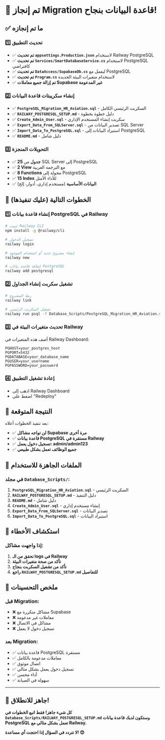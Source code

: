 # 🎉 تم إنجاز Migration قاعدة البيانات بنجاح!

## ✅ ما تم إنجازه

### 1️⃣ تحديث التطبيق
- ✅ **تم تحديث `appsettings.Production.json`** لاستخدام Railway PostgreSQL
- ✅ **تم تحديث `Services/SmartDatabaseService.cs`** لاستخدام PostgreSQL كافتراضي
- ✅ **تم تحديث `DataAccess/SupabaseDb.cs`** ليعمل مع PostgreSQL
- ✅ **تم تحديث `Program.cs`** لاستخدام متغيرات البيئة الجديدة
- ✅ **تم إزالة جميع معاملات Supabase غير المدعومة**

### 2️⃣ إنشاء سكريبتات قاعدة البيانات
- ✅ **`PostgreSQL_Migration_HR_Aviation.sql`** - السكربت الرئيسي الكامل
- ✅ **`RAILWAY_POSTGRESQL_SETUP.md`** - دليل خطوة بخطوة
- ✅ **`Create_Admin_User.sql`** - سكربت إنشاء المستخدم الإداري
- ✅ **`Export_Data_From_SQLServer.sql`** - تصدير البيانات من SQL Server
- ✅ **`Import_Data_To_PostgreSQL.sql`** - استيراد البيانات إلى PostgreSQL
- ✅ **`README.md`** - دليل شامل

### 3️⃣ التحويلات المنجزة
- ✅ **25 جدول** من SQL Server إلى PostgreSQL
- ✅ **2 View** مع الترجمة العربية
- ✅ **8 Functions** محولة إلى PostgreSQL
- ✅ **15 Index** للأداء الأمثل
- ✅ **البيانات الأساسية** (مستخدم إداري، أدوار، إلخ)

## 🚀 الخطوات التالية (عليك تنفيذها)

### 1️⃣ إنشاء قاعدة بيانات PostgreSQL في Railway
```bash
# تثبيت Railway CLI
npm install -g @railway/cli

# تسجيل الدخول
railway login

# إنشاء مشروع جديد أو استخدام الموجود
railway new

# إضافة قاعدة بيانات PostgreSQL
railway add postgresql
```

### 2️⃣ تشغيل سكربت إنشاء الجداول
```bash
# ربط المشروع
railway link

# تشغيل السكربت الرئيسي
railway run psql -f Database_Scripts/PostgreSQL_Migration_HR_Aviation.sql
```

### 3️⃣ تحديث متغيرات البيئة في Railway
أضف هذه المتغيرات في Railway Dashboard:
```env
PGHOST=your_postgres_host
PGPORT=5432
PGDATABASE=your_database_name
PGUSER=your_username
PGPASSWORD=your_password
```

### 4️⃣ إعادة تشغيل التطبيق
- اذهب إلى Railway Dashboard
- اضغط على "Redeploy"

## 🎯 النتيجة المتوقعة

بعد تنفيذ الخطوات أعلاه:
- ✅ **لن تواجه مشاكل Supabase مرة أخرى**
- ✅ **قاعدة بيانات PostgreSQL مستقرة في Railway**
- ✅ **تسجيل دخول يعمل: admin/admin123**
- ✅ **جميع الوظائف تعمل بشكل طبيعي**

## 📁 الملفات الجاهزة للاستخدام

### في مجلد `Database_Scripts/`:
1. **`PostgreSQL_Migration_HR_Aviation.sql`** - السكربت الرئيسي
2. **`RAILWAY_POSTGRESQL_SETUP.md`** - دليل التنفيذ
3. **`README.md`** - دليل شامل
4. **`Create_Admin_User.sql`** - إنشاء مستخدم إداري
5. **`Export_Data_From_SQLServer.sql`** - تصدير البيانات
6. **`Import_Data_To_PostgreSQL.sql`** - استيراد البيانات

## 🔧 استكشاف الأخطاء

### إذا واجهت مشاكل:
1. **تحقق من الـ logs في Railway**
2. **تأكد من صحة متغيرات البيئة**
3. **تأكد من تشغيل السكربت بنجاح**
4. **راجع `RAILWAY_POSTGRESQL_SETUP.md` للتفاصيل**

## 🎉 ملخص التحسينات

### قبل Migration:
- ❌ مشاكل متكررة مع Supabase
- ❌ معاملات غير مدعومة
- ❌ مشاكل في الاتصال
- ❌ تسجيل دخول لا يعمل

### بعد Migration:
- ✅ قاعدة بيانات PostgreSQL مستقرة
- ✅ معاملات مدعومة بالكامل
- ✅ اتصال موثوق
- ✅ تسجيل دخول يعمل بشكل مثالي
- ✅ أداء محسن
- ✅ سهولة في الصيانة

---

## 🚀 جاهز للانطلاق!

**كل شيء جاهز! فقط اتبع الخطوات في `Database_Scripts/RAILWAY_POSTGRESQL_SETUP.md` وستكون لديك قاعدة بيانات PostgreSQL تعمل بشكل مثالي مع Railway.**

**لا تتردد في السؤال إذا احتجت أي مساعدة! 😊**